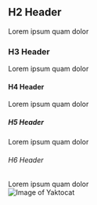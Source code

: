 # 
## H2 Header
Lorem ipsum quam dolor
### H3 Header
Lorem ipsum quam dolor
#### H4 Header
Lorem ipsum quam dolor
##### H5 Header
Lorem ipsum quam dolor
###### H6 Header
Lorem ipsum quam dolor  
![Image of Yaktocat](https://octodex.github.com/images/yaktocat.png "Image of Yaktocat")  
